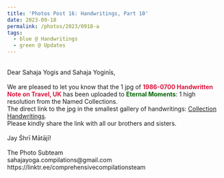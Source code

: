 ```yaml
---
title: 'Photos Post 16: Handwritings, Part 10'
date: 2023-09-18
permalink: /photos/2023/0918-a
tags:
  - blue @ Handwritings
  - green @ Updates
---
```


<p>
<br>
Dear Sahaja Yogis and Sahaja Yoginīs,<br>
<br>
We are pleased to let you know that the 1 jpg of <font color="Crimson"><b>1986-0700 Handwritten Note on Travel, UK</b></font> has been uploaded to <font color="DarkGreen"><b>Eternal Moments</b></font>: 1 high resolution from the Named Collections. <br>
The direct link to the jpg in the smallest gallery of handwritings: <a href="https://eternalmoments.smugmug.com/Collections/Yogi-Mahajan-Collection/Handwritings-1975-to-2012"> Collection Handwritings</a>.<br>
Please kindly share the link with all our brothers and sisters.<br>
<br>
Jay Śhrī Mātājī!<br>
<br>
The Photo Subteam<br>
sahajayoga.compilations@gmail.com<br>
https://linktr.ee/comprehensivecompilationsteam<br>
</p>